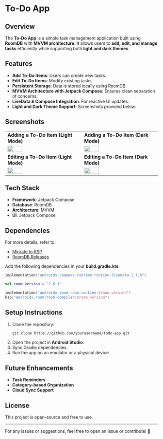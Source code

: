 # To-Do App

## Overview

The **To-Do App** is a simple task management application built using **RoomDB** with **MVVM architecture**. It allows users to **add, edit, and manage tasks** efficiently while supporting both **light and dark themes**.

## Features

- **Add To-Do Items**: Users can create new tasks.
- **Edit To-Do Items**: Modify existing tasks.
- **Persistent Storage**: Data is stored locally using RoomDB.
- **MVVM Architecture with Jetpack Compose**: Ensures clean separation of concerns.
- **LiveData & Compose Integration**: For reactive UI updates.
- **Light and Dark Theme Support**: Screenshots provided below.

## Screenshots

<table>
  <tr>
    <td><strong>Adding a To-Do Item (Light Mode)</strong></td>
    <td><strong>Adding a To-Do Item (Dark Mode)</strong></td>
  </tr>
  <tr>
    <td><img src="https://github.com/user-attachments/assets/637ab763-7134-4255-b302-e78bb3cb7ca6" width="45%"></td>
    <td><img src="https://github.com/user-attachments/assets/8cb77e6d-1e4e-47bd-bf2c-43c23695d270" width="45%"></td>
  </tr>
  <tr>
    <td><strong>Editing a To-Do Item (Light Mode)</strong></td>
    <td><strong>Editing a To-Do Item (Dark Mode)</strong></td>
  </tr>
  <tr>
    <td><img src="https://github.com/user-attachments/assets/79ee67e1-fe96-413d-a5ce-b8d8cfcc9629" width="45%"></td>
    <td><img src="https://github.com/user-attachments/assets/fe21308d-1cb7-42b6-8936-56e49f7bf076" width="45%"></td>
  </tr>
</table>


## Tech Stack

- **Framework**: Jetpack Compose
- **Database**: RoomDB
- **Architecture**: MVVM
- **UI**: Jetpack Compose

## Dependencies

For more details, refer to:
- [Migrate to KSP](https://developer.android.com/build/migrate-to-ksp#add-ksp)
- [RoomDB Releases](https://developer.android.com/jetpack/androidx/releases/room)

Add the following dependencies in your **build.gradle.kts**:

```kotlin
implementation("androidx.compose.runtime:runtime-livedata:1.7.6")

val room_version = "2.6.1"

implementation("androidx.room:room-runtime:$room_version")
ksp("androidx.room:room-compiler:$room_version")
```

## Setup Instructions

1. Clone the repository:
   ```sh
   git clone https://github.com/yourusername/todo-app.git
   ```
2. Open the project in **Android Studio**.
3. Sync Gradle dependencies.
4. Run the app on an emulator or a physical device.

## Future Enhancements

- **Task Reminders**
- **Category-based Organization**
- **Cloud Sync Support**

## License

This project is open-source and free to use.

---

For any issues or suggestions, feel free to open an issue or contribute! 🚀

